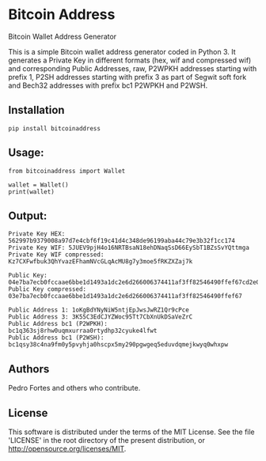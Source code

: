 # Bitcoin Address
Bitcoin Wallet Address Generator

This is a simple Bitcoin wallet address generator coded in Python 3.
It generates a Private Key in different formats (hex, wif and compressed wif) and corresponding Public Addresses, raw, P2WPKH addresses starting with prefix 1, P2SH addresses starting with prefix 3 as part of Segwit soft fork and Bech32 addresses with prefix bc1 P2WPKH and P2WSH.

## Installation
```
pip install bitcoinaddress
```

## Usage:
```
from bitcoinaddress import Wallet

wallet = Wallet()
print(wallet)
```

## Output:
```
Private Key HEX: 562997b9379008a97d7e4cbf6f19c41d4c348de96199aba44c79e3b32f1cc174
Private Key WIF: 5JUEV9pjH4o16NRTBsaN18ehDNaqSsD66EySbT1BZsSvYQttmga
Private Key WIF compressed: Kz7CXFwfbuk3QhYvazEFhamNVcGLqAcMU8g7y3moe5fRKZXZaj7k

Public Key: 04e7ba7ecb0fccaae6bbe1d1493a1dc2e6d266006374411af3ff82546490ffef67cd2e06d0e385b695fe2eaf436d61559837571d989b413e75d763127f628a05f3
Public Key compressed: 03e7ba7ecb0fccaae6bbe1d1493a1dc2e6d266006374411af3ff82546490ffef67

Public Address 1: 1oKgBdYNyNiW5ntjEpJwsJwRZ1Qr9cPce
Public Address 3: 3K55C3EdCJYZWoc95Tt7CbXnUkDSaVeZrC
Public Address bc1 (P2WPKH): bc1q363sj8rhw0uqmxurraa0rtydhp32cyuke4lfwt 
Public Address bc1 (P2WSH): bc1qsy38c4na9fm0y5pvyhja0hscpx5my290pgwgeq5eduvdqmejkwyq0whxpw
```


## Authors
Pedro Fortes and others who contribute.

## License
This software is distributed under the terms of the MIT License. 
See the file 'LICENSE' in the root directory of the present distribution, or http://opensource.org/licenses/MIT.